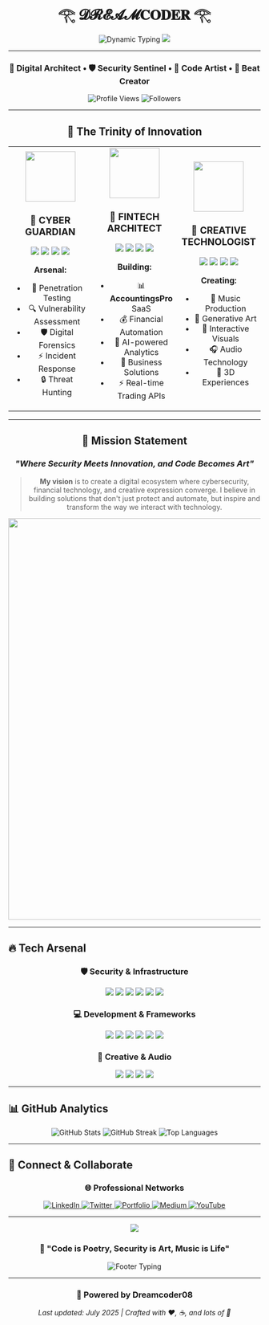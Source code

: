 <div align="center">

# 𓂀 𝓓𝓡𝓔𝓐𝓜𝐂𝐎𝐃𝐄𝐑 𓂀


<img src="https://readme-typing-svg.herokuapp.com?font=Orbitron&size=32&duration=2500&pause=800&color=00F5FF&center=true&vCenter=true&width=700&lines=Cybersecurity+Engineer+%F0%9F%9B%A1%EF%B8%8F;Creative+Technologist+%F0%9F%8E%A8;Financial+Innovator+%F0%9F%92%8E;Music+Producer+%F0%9F%8E%B5" alt="Dynamic Typing" /> <img src="https://capsule-render.vercel.app/api?type=waving&color=0:00F5FF,50:0080FF,100:8A2BE2&height=120&section=header&animation=fadeIn" />

---

### 🚀 **Digital Architect** • 🛡️ **Security Sentinel** • 🎨 **Code Artist** • 🎵 **Beat Creator**

<img src="https://komarev.com/ghpvc/?username=albertagurto&label=Profile%20Views&color=00f5ff&style=for-the-badge" alt="Profile Views" /> <img src="https://img.shields.io/github/followers/albertagurto?label=Followers&style=for-the-badge&color=00f5ff&logoColor=white" alt="Followers" />

---

## 🎯 **The Trinity of Innovation**

<div align="center"> <table> <tr> <td width="33%" align="center"> <img src="https://user-images.githubusercontent.com/74038190/212257467-871d32b7-e401-42e8-a166-fcfd7baa4c6b.gif" width="100">

### 🔐 **CYBER GUARDIAN**

<img src="https://img.shields.io/badge/Red_Team-DC143C?style=for-the-badge&logo=hackthebox&logoColor=white" /> <img src="https://img.shields.io/badge/Linux-FCC624?style=for-the-badge&logo=linux&logoColor=black" /> <img src="https://img.shields.io/badge/Kali_Linux-557C94?style=for-the-badge&logo=kalilinux&logoColor=white" /> <img src="https://img.shields.io/badge/OSCP-FF6B35?style=for-the-badge&logo=offensive-security&logoColor=white" />

**Arsenal:**

- 🎯 Penetration Testing
- 🔍 Vulnerability Assessment
- 🛡️ Digital Forensics
- ⚡ Incident Response
- 🔒 Threat Hunting

</td> <td width="33%" align="center"> <img src="https://user-images.githubusercontent.com/74038190/212257454-16e3712e-945a-4ca2-b238-408ad0bf87e6.gif" width="100">

### 💎 **FINTECH ARCHITECT**

<img src="https://img.shields.io/badge/React-20232A?style=for-the-badge&logo=react&logoColor=61DAFB" /> <img src="https://img.shields.io/badge/Node.js-43853D?style=for-the-badge&logo=node.js&logoColor=white" /> <img src="https://img.shields.io/badge/PostgreSQL-316192?style=for-the-badge&logo=postgresql&logoColor=white" /> <img src="https://img.shields.io/badge/TypeScript-007ACC?style=for-the-badge&logo=typescript&logoColor=white" />

**Building:**

- 📊 **AccountingsPro** SaaS
- 💰 Financial Automation
- 🤖 AI-powered Analytics
- 🚀 Business Solutions
- ⚡ Real-time Trading APIs

</td> <td width="33%" align="center"> <img src="https://user-images.githubusercontent.com/74038190/212257460-738ff738-247f-4445-a718-cdd0ca76e2db.gif" width="100">

### 🎨 **CREATIVE TECHNOLOGIST**

<img src="https://img.shields.io/badge/JavaScript-F7DF1E?style=for-the-badge&logo=javascript&logoColor=black" /> <img src="https://img.shields.io/badge/Python-3776AB?style=for-the-badge&logo=python&logoColor=white" /> <img src="https://img.shields.io/badge/Three.js-000000?style=for-the-badge&logo=three.js&logoColor=white" /> <img src="https://img.shields.io/badge/Blender-E87D0D?style=for-the-badge&logo=blender&logoColor=white" />

**Creating:**

- 🎵 Music Production
- 🎨 Generative Art
- 💫 Interactive Visuals
- 🎧 Audio Technology
- 🌌 3D Experiences

</td> </tr> </table> </div>

---

## 🌟 **Mission Statement**


### _"Where Security Meets Innovation, and Code Becomes Art"_

> **My vision** is to create a digital ecosystem where cybersecurity, financial technology, and creative expression converge. I believe in building solutions that don't just protect and automate, but inspire and transform the way we interact with technology.

<img src="https://user-images.githubusercontent.com/74038190/212284100-561aa473-3905-4a80-b561-0d28506553ee.gif" width="800"> </div>

---

## 🔥 **Tech Arsenal**

<div align="center">

### 🛡️ **Security & Infrastructure**

<img src="https://img.shields.io/badge/Metasploit-2596CD?style=for-the-badge&logo=metasploit&logoColor=white" /> <img src="https://img.shields.io/badge/Burp_Suite-FF6600?style=for-the-badge&logo=burpsuite&logoColor=white" /> <img src="https://img.shields.io/badge/Wireshark-1679A7?style=for-the-badge&logo=wireshark&logoColor=white" /> <img src="https://img.shields.io/badge/Docker-2496ED?style=for-the-badge&logo=docker&logoColor=white" /> <img src="https://img.shields.io/badge/Kubernetes-326CE5?style=for-the-badge&logo=kubernetes&logoColor=white" /> <img src="https://img.shields.io/badge/AWS-FF9900?style=for-the-badge&logo=amazonaws&logoColor=white" />

### 💻 **Development & Frameworks**

<img src="https://img.shields.io/badge/Next.js-000000?style=for-the-badge&logo=nextdotjs&logoColor=white" /> <img src="https://img.shields.io/badge/FastAPI-009688?style=for-the-badge&logo=fastapi&logoColor=white" /> <img src="https://img.shields.io/badge/Redis-DC382D?style=for-the-badge&logo=redis&logoColor=white" /> <img src="https://img.shields.io/badge/GraphQL-E10098?style=for-the-badge&logo=graphql&logoColor=white" /> <img src="https://img.shields.io/badge/Prisma-2D3748?style=for-the-badge&logo=prisma&logoColor=white" /> <img src="https://img.shields.io/badge/TailwindCSS-38B2AC?style=for-the-badge&logo=tailwind-css&logoColor=white" />

### 🎵 **Creative & Audio**

<img src="https://img.shields.io/badge/Ableton_Live-000000?style=for-the-badge&logo=abletonlive&logoColor=white" /> <img src="https://img.shields.io/badge/Max/MSP-525252?style=for-the-badge&logo=maxmsp&logoColor=white" /> <img src="https://img.shields.io/badge/Unity-000000?style=for-the-badge&logo=unity&logoColor=white" /> <img src="https://img.shields.io/badge/WebGL-990000?style=for-the-badge&logo=webgl&logoColor=white" /> </div>

---

## 📊 **GitHub Analytics**

<div align="center">
  <img src="https://github-readme-stats.vercel.app/api?username=Albert-fer02&show_icons=true&theme=tokyonight&bg_color=0d1117&border_color=00f5ff&icon_color=00f5ff&text_color=ffffff&title_color=00f5ff" alt="GitHub Stats" />
  <img src="https://github-readme-streak-stats.herokuapp.com/?user=Albert-fer02&theme=tokyonight&background=0d1117&border=00f5ff&stroke=00f5ff&ring=00f5ff&fire=00f5ff&currStreakLabel=00f5ff" alt="GitHub Streak" />
  <img src="https://github-readme-stats.vercel.app/api/top-langs/?username=Albert-fer02&layout=compact&theme=tokyonight&bg_color=0d1117&border_color=00f5ff&text_color=ffffff&title_color=00f5ff" alt="Top Languages" />
</div>

---

## 📡 **Connect & Collaborate**

<div align="center">

### 🌐 **Professional Networks**

<a href="https://linkedin.com/in/albertagurto" target="_blank"> <img src="https://img.shields.io/badge/LinkedIn-0077B5?style=for-the-badge&logo=linkedin&logoColor=white" alt="LinkedIn" /> </a> <a href="https://twitter.com/albertagurto" target="_blank"> <img src="https://img.shields.io/badge/Twitter-1DA1F2?style=for-the-badge&logo=twitter&logoColor=white" alt="Twitter" /> </a> <a href="https://albertagurto.dev" target="_blank"> <img src="https://img.shields.io/badge/Portfolio-FF5722?style=for-the-badge&logo=firefox&logoColor=white" alt="Portfolio" /> </a> <a href="https://medium.com/@albertagurto" target="_blank"> <img src="https://img.shields.io/badge/Medium-12100E?style=for-the-badge&logo=medium&logoColor=white" alt="Medium" /> </a>
<a href="https://youtube.com/@albertagurto" target="_blank"> <img src="https://img.shields.io/badge/YouTube-FF0000?style=for-the-badge&logo=youtube&logoColor=white" alt="YouTube" /> </a>

</div>

---


<div align="center"> <img src="https://capsule-render.vercel.app/api?type=waving&color=0:00F5FF,50:0080FF,100:8A2BE2&height=120&section=footer&animation=fadeIn" />

### 🚀 **"Code is Poetry, Security is Art, Music is Life"**

<img src="https://readme-typing-svg.herokuapp.com?font=Fira+Code&size=18&duration=3000&pause=1000&color=00F5FF&center=true&vCenter=true&width=600&lines=Thanks+for+visiting!+%E2%9C%A8;Let's+build+the+future+together+%F0%9F%9A%80;Stay+secure%2C+stay+creative+%F0%9F%94%90%F0%9F%8E%A8" alt="Footer Typing" />

---

### 🚀 **Powered by Dreamcoder08**

_Last updated: July 2025 | Crafted with ❤️, ☕, and lots of 🎵_

</div>

